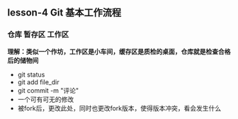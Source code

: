 ## lesson-4 Git 基本工作流程

  ### 仓库  暂存区  工作区
  
**理解：类似一个作坊，工作区是小车间，缓存区是质检的桌面，仓库就是检查合格后的储物间**

* git status
* git add file_dir
* git commit -m "评论"
* 一个可有可无的修改
* 被fork后，更改此处，同时也更改fork版本，使得版本冲突，看会发生什么
